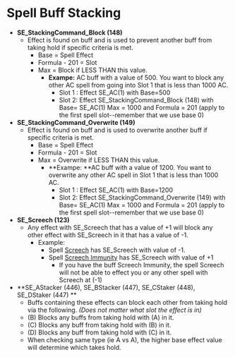 # Spell Buff Stacking



* **SE_StackingCommand_Block (148)**
  * Effect is found on buff and is used to prevent another buff from taking hold if specific criteria is met.
    * Base = Spell Effect
    * Formula - 201 = Slot
    * Max = Block if LESS THAN this value.
      * **Exampe:** AC buff with a value of 500. You want to block any other AC spell from going into Slot 1 that is less than 1000 AC.
        * Slot 1 : Effect SE_AC(1) with Base=500 
        * Slot 2:  Effect SE_StackingCommand_Block (148) with Base= SE_AC(1) Max = 1000 and Formula = 201 (apply to the first spell slot--remember that we use base 0)
* **SE_StackingCommand_Overwrite (149)**
  * Effect is found on buff and is used to overwrite another buff if specific criteria is met.
    * Base = Spell Effect
    * Formula - 201 = Slot
    * Max = Overwrite if LESS THAN this value.
      * **Exampe: **AC buff with a value of 1200. You want to overwrite any other AC spell in Slot 1 that is less than 1000 AC.
        * Slot 1 : Effect SE_AC(1) with Base=1200 
        * Slot 2:  Effect SE_StackingCommand_Overwrite (149) with Base= SE_AC(1) Max = 1000 and Formula = 201 (apply to the first spell slot--remember that we use base 0)
* **SE_Screech (123)**
  * Any effect with SE_Screech that has a value of +1 will block any other effect with SE_Screech in it that has a value of -1.
    * Example:
      * Spell [Screech](http://lucy.allakhazam.com/spell.html?id=1383\&source=Live) has SE_Screech with value of -1. 
      * Spell [Screech Immunity](http://lucy.allakhazam.com/spell.html?id=2785\&source=Live) has SE_Screech with value of +1
        * If you have the buff Screech Immunity, the spell Screech will not be able to effect you or any other spell with Screech at (-1)
* **SE_AStacker (446), SE_BStacker (447), SE_CStaker (448), SE_DStaker (447) **
  * Buffs containing these effects can block each other from taking hold via the following. _(Does not matter what slot the effect is in)_
  * (B) Blocks any buffs from taking hold with (A) in it.
  * (C) Blocks any buff from taking hold with (B) in it.
  * (D) Blocks any buff from taking hold with (C) in it.
  * When checking same type (ie A vs A), the higher base effect value will determine which takes hold.
